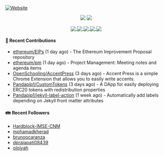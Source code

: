[![Website](https://img.shields.io/badge/Website-pandapip1.com-9c7?style=for-the-badge&)](https://pandapip1.com)

<p align="center">
  <img src="https://github-readme-stats.vercel.app/api?username=Pandapip1&show_icons=true&count_private=true" />
  <img src="https://github-readme-stats.vercel.app/api/wakatime?username=Pandapip1" />
</p>
<p align="center">
  <a href="https://github.com/ethereum/EIPs">
    <img align="center" src="https://github-readme-stats.vercel.app/api/pin/?username=ethereum&repo=EIPs" />
  </a>
  <a href="https://github.com/Pandapip1/hclustering">
    <img align="center" src="https://github-readme-stats.vercel.app/api/pin/?username=Pandapip1&repo=hclustering" />
  </a>
  <a href="https://github.com/Pandapip1/jekyll-label-action">
    <img align="center" src="https://github-readme-stats.vercel.app/api/pin/?username=Pandapip1&repo=jekyll-label-action" />
  </a>
  <a href="https://github.com/Pandapip1/mineflayer-swarm">
    <img align="center" src="https://github-readme-stats.vercel.app/api/pin/?username=Pandapip1&repo=mineflayer-swarm" />
  </a>
  <a href="https://github.com/OpenSchooling/AccentPress">
    <img align="center" src="https://github-readme-stats.vercel.app/api/pin/?username=OpenSchooling&repo=AccentPress" />
  </a>
</p>

#### 🌱 Recent Contributions

- [ethereum/EIPs](https://github.com/ethereum/EIPs) (1 day ago) - The Ethereum Improvement Proposal repository
- [ethereum/pm](https://github.com/ethereum/pm) (1 day ago) - Project Management: Meeting notes and agenda items
- [OpenSchooling/AccentPress](https://github.com/OpenSchooling/AccentPress) (3 days ago) - Accent Press is a simple Chrome Extension that allows you to easily write accents.
- [Pandapip1/CustomTokens](https://github.com/Pandapip1/CustomTokens) (3 days ago) - A DApp for easily deploying ERC20 tokens with redistribution properties
- [Pandapip1/jekyll-label-action](https://github.com/Pandapip1/jekyll-label-action) (1 week ago) - Automatically add labels depending on Jekyll front matter attributes

#### 👪  Recent Followers

- [Hardblock-IMSE-CNM](https://github.com/Hardblock-IMSE-CNM)
- [mohamadkherad](https://github.com/mohamadkherad)
- [brunoocaranza](https://github.com/brunoocaranza)
- [dprajapati08439](https://github.com/dprajapati08439)
- [oloiyah](https://github.com/oloiyah)


